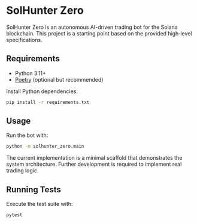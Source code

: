 # SolHunter Zero

SolHunter Zero is an autonomous AI-driven trading bot for the Solana blockchain. This project is a starting point based on the provided high‑level specifications.

## Requirements
- Python 3.11+
- [Poetry](https://python-poetry.org/) (optional but recommended)

Install Python dependencies:
```bash
pip install -r requirements.txt
```

## Usage
Run the bot with:
```bash
python -m solhunter_zero.main
```

The current implementation is a minimal scaffold that demonstrates the system architecture. Further development is required to implement real trading logic.

## Running Tests
Execute the test suite with:
```bash
pytest
```
